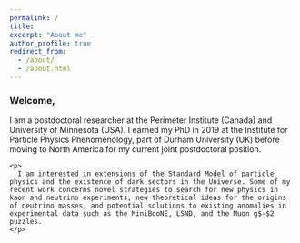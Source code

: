 ```yaml
---
permalink: /
title: 
excerpt: "About me"
author_profile: true
redirect_from: 
  - /about/
  - /about.html
---
```


<!-- <div class="container">
 -->
<!-- <div class="mybg-image"> -->
<!-- <img src="../images/multilepton.png" alt="neutrino matter effects" style="width:100%;  padding-top:1%;padding-bottom:1%;padding-right:40px;padding-left:40px; background-color: rgba(256,256,256, 0.6); position: relative; bottom: 0%; border-width: 1px; overflow-x: hidden;">
 -->
<!-- </div> -->
<div class="layer">
<div class="mybg-text">
<h3>Welcome,</h3>
    <p>
      I am a postdoctoral researcher at the Perimeter Institute (Canada) and University of Minnesota (USA). I earned my PhD in 2019 at the Institute for Particle Physics Phenomenology, part of Durham University (UK) before  moving to North America for my current joint postdoctoral position.
    </p>

    <p>
      I am interested in extensions of the Standard Model of particle physics and the existence of dark sectors in the Universe. Some of my recent work concerns novel strategies to search for new physics in kaon and neutrino experiments, new theoretical ideas for the origins of neutrino masses, and potential solutions to existing anomalies in experimental data such as the MiniBooNE, LSND, and the Muon g$-$2 puzzles. 
    </p>
</div>
</div>
<!-- </div> -->
